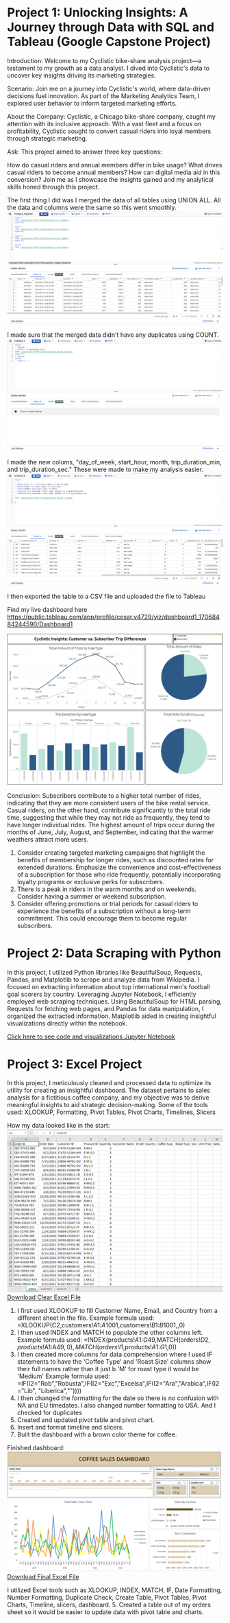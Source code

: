 # Project 1: Unlocking Insights: A Journey through Data with SQL and Tableau (Google Capstone Project)

Introduction:
Welcome to my Cyclistic bike-share analysis project—a testament to my growth as a data analyst. I dived into Cyclistic's data to uncover key insights driving its marketing strategies.

Scenario:
Join me on a journey into Cyclistic's world, where data-driven decisions fuel innovation. As part of the Marketing Analytics Team, I explored user behavior to inform targeted marketing efforts.

About the Company:
Cyclistic, a Chicago bike-share company, caught my attention with its inclusive approach. With a vast fleet and a focus on profitability, Cyclistic sought to convert casual riders into loyal members through strategic marketing.

Ask:
This project aimed to answer three key questions:

How do casual riders and annual members differ in bike usage?
What drives casual riders to become annual members?
How can digital media aid in this conversion?
Join me as I showcase the insights gained and my analytical skills honed through this project.

The first thing I did was I merged the data of all tables using UNION ALL. All the data and columns were the same so this went smoothly.
<img src="assets/merged_data.png" alt="Example Image">

I made sure that the merged data didn't have any duplicates using COUNT.
<img src="assets/duplicatecheck.png" alt="Example Image">

I made the new colums, "day_of_week, start_hour, month, trip_duration_min, and trip_duration_sec." These were made to make my analysis easier. 
<img src="assets/newcolumns.png" alt="Example Image">

I then exported the table to a CSV file and uploaded the file to Tableau 

Find my live dashboard here
<https://public.tableau.com/app/profile/cesar.v4729/viz/dashboard1_17068484244590/Dashboard1>

<img src="assets/dashboard.png" alt="Example Image">



Conclusion: Subscribers contribute to a higher total number of rides, indicating that they are more consistent users of the bike rental service.
Casual riders, on the other hand, contribute significantly to the total ride time, suggesting that while they may not ride as frequently, they tend to have longer individual rides. 
The highest amount of trips occur during the months of June, July, August, and September, indicating that the warmer weathers attract more users. 

1. Consider creating targeted marketing campaigns that highlight the benefits of membership for longer rides, such as discounted rates for extended durations.
Emphasize the convenience and cost-effectiveness of a subscription for those who ride frequently, potentially incorporating loyalty programs or exclusive perks for subscribers.
2. There is a peak in riders in the warm months and on weekends. Consider having a summer or weekend subscription. 
3. Consider offering promotions or trial periods for casual riders to experience the benefits of a subscription without a long-term commitment. This could encourage them to become regular subscribers.

# Project 2: Data Scraping with Python
In this project, I utilized Python libraries like BeautifulSoup, Requests, Pandas, and Matplotlib to scrape and analyze data from Wikipedia. I focused on extracting information about top international men's football goal scorers by country. Leveraging Jupyter Notebook, I efficiently employed web scraping techniques. Using BeautifulSoup for HTML parsing, Requests for fetching web pages, and Pandas for data manipulation, I organized the extracted information. Matplotlib aided in creating insightful visualizations directly within the notebook.

[Click here to see code and visualizations Jupyter Notebook](project2final.md)

# Project 3: Excel Project
In this project, I meticulously cleaned and processed data to optimize its utility for creating an insightful dashboard. The dataset pertains to sales analysis for a fictitious coffee company, and my objective was to derive meaningful insights to aid strategic decision-making. Some of the tools used: XLOOKUP, Formatting, Pivot Tables, Pivot Charts, Timelines, Slicers

How my data looked like in the start: 
<img src="assets/beginning.PNG" alt="Example Image">
<a href="assetS/coffeeOrdersDataNoChanges.xlsx">Download Clear Excel File</a>

1. I first used XLOOKUP to fill Customer Name, Email, and Country from a different sheet in the file. 
Example formula used: =XLOOKUP(C2,customers!$A$1:$A$1001,customers!$B$1:$B$1001,,0) 
2. I then used INDEX and MATCH to populate the other columns left. 
Example formula used: =INDEX(products!$A$1:$G$49,MATCH(orders!$D2,products!$A$1:$A$49,0),MATCH(orders!I$1,products!$A$1:$G$1,0))
3. I then created more columns for data comprehension where I used IF statements to have the 'Coffee Type' and 'Roast Size' columns show their full names rather than it just b 'M' for roast type it would be 'Medium'
Example formula used: =IF(I2="Rob","Robusta",IF(I2="Exc","Excelsa",IF(I2="Ara","Arabica",IF(I2="Lib", "Liberica",""))))
4. I then changed the formatting for the date so there is no confusion with NA and EU timedates. I also changed number formatting to USA.  And I checked for duplicates
5. Created and updated pivot table and pivot chart. 
6. Insert and format timeline and slicers. 
5. Built the dashboard with a brown color theme for coffee. 

Finished dashboard: 
<img src="assets/finishedDashboard.PNG" alt="Example Image">
<a href="assets/coffeeOrdersData.xlsx" download>Download Final Excel File</a>


I utilized Excel tools such as XLOOKUP, INDEX, MATCH, IF, Date Formatting, Number Formatting, Duplicate Check, Create Table, Pivot Tables, Pivot Charts, Timeline, slicers, dashboard.
5. Created a table out of my orders sheet so it would be easier to update data with pivot table and charts. 

 




